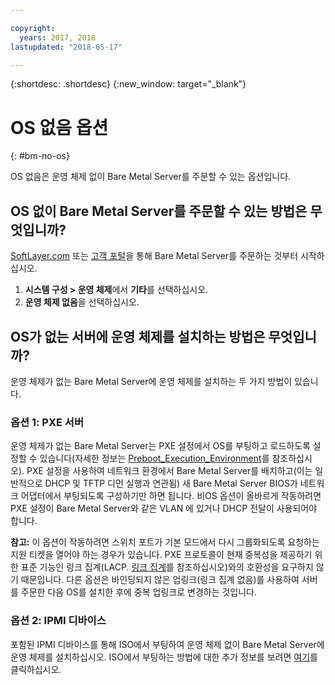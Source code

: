 ```yaml
---

copyright:
  years: 2017, 2018
lastupdated: "2018-05-17"

---
```


{:shortdesc: .shortdesc}
{:new_window: target="_blank"}

# OS 없음 옵션
{: #bm-no-os}

OS 없음은 운영 체제 없이 Bare Metal Server를 주문할 수 있는 옵션입니다.

## OS 없이 Bare Metal Server를 주문할 수 있는 방법은 무엇입니까?

[SoftLayer.com](https://www.softlayer.com) 또는 [고객 포털](https://control.softlayer.com)을 통해 Bare Metal Server를 주문하는 것부터 시작하십시오.

1. **시스템 구성 > 운영 체제**에서 **기타**를 선택하십시오.
2. **운영 체제 없음**을 선택하십시오.

## OS가 없는 서버에 운영 체제를 설치하는 방법은 무엇입니까?

운영 체제가 없는 Bare Metal Server에 운영 체제를 설치하는 두 가지 방법이 있습니다.

### 옵션 1: PXE 서버

운영 체제가 없는 Bare Metal Server는 PXE 설정에서 OS를 부팅하고 로드하도록 설정할 수 있습니다(자세한 정보는 [Preboot_Execution_Environment](http://en.wikipedia.org/wiki/Preboot_Execution_Environment)를 참조하십시오). PXE 설정을 사용하여 네트워크 환경에서 Bare Metal Server를 배치하고(이는 일반적으로 DHCP 및 TFTP 디먼 실행과 연관됨) 새 Bare Metal Server BIOS가 네트워크 어댑터에서 부팅되도록 구성하기만 하면 됩니다. 비OS 옵션이 올바르게 작동하려면 PXE 설정이 Bare Metal Server와 같은 VLAN 에 있거나 DHCP 전달이 사용되어야 합니다.

**참고:** 이 옵션이 작동하려면 스위치 포트가 기본 모드에서 다시 그룹화되도록 요청하는 지원 티켓을 열어야 하는 경우가 있습니다. PXE 프로토콜이 현재 중복성을 제공하기 위한 표준 기능인 링크 집계(LACP. [링크 집계](http://en.wikipedia.org/wiki/Link_aggregation)를 참조하십시오)와의 호환성을 요구하지 않기 때문입니다. 다른 옵션은 바인딩되지 않은 업링크(링크 집계 없음)를 사용하여 서버를 주문한 다음 OS를 설치한 후에 중복 업링크로 변경하는 것입니다.

### 옵션 2: IPMI 디바이스

포함된 IPMI 디바이스를 통해 ISO에서 부팅하여 운영 체제 없이 Bare Metal Server에 운영 체제를 설치하십시오. ISO에서 부팅하는 방법에 대한 추가 정보를 보려면 [여기](mount-iso-bare-metal-server.html)를 클릭하십시오.
